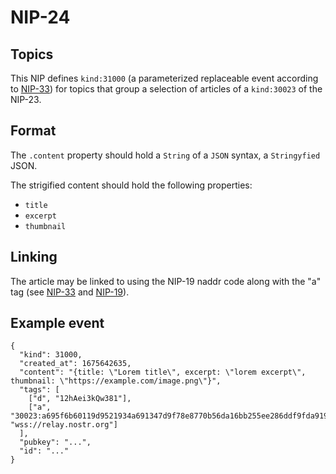 # NIP-24
## Topics

This NIP defines `kind:31000` (a parameterized replaceable event according to [NIP-33](https://github.com/nostr-protocol/nips/blob/master/33.md)) for topics that group a selection of articles of a `kind:30023` of the NIP-23.

## Format
The `.content` property should hold a `String` of a `JSON` syntax, a `Stringyfied` JSON.

The strigified content should hold the following properties:
- `title`
- `excerpt`
- `thumbnail`

## Linking
The article may be linked to using the NIP-19 naddr code along with the "a" tag (see [NIP-33](https://github.com/nostr-protocol/nips/blob/master/33.md) and [NIP-19](https://github.com/nostr-protocol/nips/blob/master/19.md)).

## Example event

```
{
  "kind": 31000,
  "created_at": 1675642635,
  "content": "{title: \"Lorem title\", excerpt: \"lorem excerpt\", thumbnail: \"https://example.com/image.png\"}",
  "tags": [
    ["d", "12hAei3kQw381"],
    ["a", "30023:a695f6b60119d9521934a691347d9f78e8770b56da16bb255ee286ddf9fda919:ipsum", "wss://relay.nostr.org"]
  ],
  "pubkey": "...",
  "id": "..."
}
```

